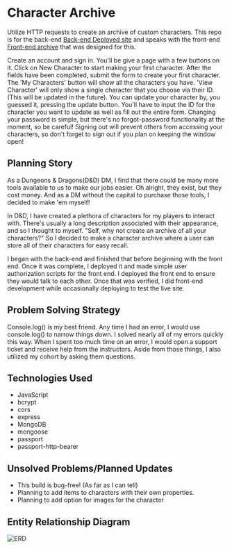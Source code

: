 # Character Archive

Utilize HTTP requests to create an archive of custom characters. This repo is for the back-end [Back-end Deployed site](https://git.heroku.com/mysterious-taiga-75326.git) and speaks with the front-end [Front-end archive](https://github.com/Anthony-Rodriguez/character_archive-client) that was designed for this.

Create an account and sign in. You'll be give a page with a few buttons on it. Click on New Character to start making your first character. After the fields have been completed, submit the form to create your first character. The 'My Characters' button will show all the characters you have. 'View Character' will only show a single character that you choose via their ID. (This will be updated in the future). You can update your character by, you guessed it, pressing the update button. You'll have to input the ID for the character you want to update as well as fill out the entire form. Changing your password is simple, but there's no forgot-password functionality at the moment, so be careful! Signing out will prevent others from accessing your characters, so don't forget to sign out if you plan on keeping the window open!

## Planning Story

As a Dungeons & Dragons(D&D) DM, I find that there could be many more tools available to us to make our jobs easier. Oh alright, they exist, but they cost money. And as a DM without the capital to purchase those tools, I decided to make 'em myself!

In D&D, I have created a plethora of characters for my players to interact with. There's usually a long description associated with their appearance, and so I thought to myself. "Self, why not create an archive of all your characters?" So I decided to make a character archive where a user can store all of their characters for easy recall.

I began with the back-end  and finished that before beginning with the front end. Once it was complete, I deployed it and made simple user authorization scripts for the front end. I deployed the front end to ensure they would talk to each other. Once that was verified, I did front-end development while occasionally deploying to test the live site.

## Problem Solving Strategy

Console.log() is my best friend. Any time I had an error, I would use console.log() to narrow things down. I solved nearly all of my errors quickly this way. When I spent too much time on an error, I would open a support ticket and receive help from the instructors. Aside from those things, I also utilized my cohort by asking them questions.

## Technologies Used

- JavaScript
- bcrypt
- cors
- express
- MongoDB
- mongoose
- passport
- passport-http-bearer

## Unsolved Problems/Planned Updates

- This build is bug-free! (As far as I can tell)
- Planning to add items to characters with their own properties.
- Planning to add option for images for the character


## Entity Relationship Diagram

![ERD](https://i.imgur.com/ebNOe1I.png)
